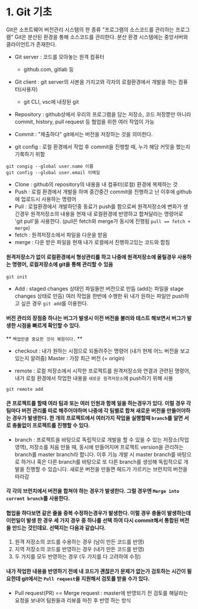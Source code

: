 # 1. Git 기초
Git은 소프트웨어 버전관리 시스템의 한 종류 "프로그램의 소스코드를 관리하는 프로그램" 
Git은 분산된 환경을 통해 소스코드를 관리한다. 분산 환경 시스템에는 중앙서버와 클라이언트가 존재한다.
* Git server : 코드를 모아놓는 원격 컴퓨터
    * github.com, gitlab 등

* Git client : git server의 사본을 가지고와 각자의 로컬환경에서 개발을 하는 컴퓨터(사용자)
    * git CLI, vsc에 내장된 git 

* Repository : github상에서 우리의 프로그램을 담는 저장소, 코드 저장뿐만 아니라 commit, history, pull request 등 협업을 위한 여러 작업이 가능
​
* Commit : "제출하다" git에서는 버전을 저장하는 것을 의미한다.
​
* git config : 로컬 환경에서 작업 후 commit을 진행할 때, 누가 해당 커밋을 했는지 기록하기 위함
​
```
git congig --global user.name 이름
git config --global user.email 이메일
```

* Clone : github의 repository의 내용을 내 컴퓨터(로컬) 환경에 복제하는 것
​
* Push : 로컬 환경에서 개발을 하며 중간중간 commit을 진행하고 난 이후에 github에 업로드시 사용하는 명령어
​
* Pull : 로컬환경에서 개발하던중 동료가 push를 함으로써 원격저장소에 변화가 생긴경우 원격저장소의 내용을 현재 내 로컬환경에 반영하고 합쳐달라는 명령어로 'git pull'을 사용한다. (pull은 fetch와 merge가 동시에 진행됨 `pull == fetch + merge`)
​
* fetch : 원격저장소에서 파일을 다운을 받음
* merge : 다운 받은 파일을 현재 내가 로컬에서 진행하고있는 코드와 합침

#### 원격저장소가 없이 로컬환경에서 형상관리를 하고 나중에 원격저장소에 올릴경우 사용하는 명령어, 로컬저장소에 git을 통해 관리할 수 있음
```
git init
```
* Add : staged changes 상태인 파일들만 버전으로 만듬 (add는 파일을 stage changes 상태로 만듬) 여러 작업을 한번에 수행한 뒤 내가 원하는 파일만 push하고 싶은 경우 `git add`를  이용한다.

#### 버전 관리의 장점중 하나는 버그가 발생시 이전 버전을 불러와 테스트 해보면서 버그가 발생한 시점을 빠르게 확인할 수 있다.

** ` 백업만큼 중요한 것이 복원이다. ` **

* checkout : 내가 원하는 시점으로 되돌려주는 명령어 
(내가 현제 어느 버전을 보고 있는지 알려줌)
Master : 가장 최근 버전 (= origin)

* remote : 로컬 저장소에서 시작한 프로젝트를 원격저장소와 연결과 관련된 명령어, 내가 로컬 환경에서 작업한 내용을 ```새로운 원격저장소```에 push하기 위해 사용
``` 
git remote add
```

#### 큰 프로젝트를 할때 여라 팀과 또는 여러 인원과 함께 일을 하는경우가 있다. 이럴 경우 각 팀마다 버전 관리를 따로 해주어야하며 나중에 각 팀별로 합쳐 새로운 버전을 만들어야하는 경우가 발생한다. 한 개의 프로젝트에서 여러가지 작업을 실행할때 `branch`를 알면 서로 충돌없이 프로젝트를 진행할 수 있다.

* branch : 프로젝트을 바탕으로 독립적으로 개발을 할 수 있을 수 있는 저장소(작업영역), 저장소를 처음 만들 때, 동시에 만들어지며 프로젝트 version을 관리하는 branch를 master branch라 합니다. 이후 기능 개발 시 master branch를 바탕으로 하거나 혹은 다른 branch를 바탕으로 또 다른 branch를 생성해 독립적으로 개발을 진행할 수 있습니다. 새로운 버전을 만들면 헤드가 가르키는 브런치의 버전을 따라감

#### 각 각의 브런치에서 버전을 합쳐야 하는 경우가 발생한다. 그럴 경우엔 ```Merge into current brunch```를 사용한다.

#### 협업을 하다보면 같은 줄을 중복 수정하는경우가 발생한다. 이럴 경우 충돌이 발생하는데 이런일이 발생 한 경우 세 가지 경우 중 하나를 선택 하여 다시 commit해서 통합된 버전을 만드는 것인데요. 선택지는 다음과 같습니다.

1. 원격 저장소의 코드를 수용하는 경우 (남이 만든 코드를 반영)
2. 지역 저장소의 코드를 반영하는 경우 (내가 만든 코드를 반영)
3. 두 가지를 모두 반영하는 경우 (두 가지를 다 고려하여 수정)

#### 내가 작업한 내용을 반영하기 전에 내 코드가 괜찮은가 문제가 없는가 검토하는 시간이 필요한데 git에서는 `Pull request`을 지원해서 검토를 받을 수가 있다.
* Pull request(PR) == Merge request : master에 반영되기 전 검토를 해달라는 요청을 보내어 팀원들과 리뷰를 마친 후 반영 하는 방식 
